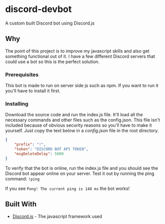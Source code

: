 
# discord-devbot

A custom built Discord bot using Discord.js

## Why

The point of this project is to improve my javascript skills and also get something functional out of it. I have a few different Discord servers that could use a bot so this is the perfect solution.

### Prerequisites

This bot is made to run on server side js such as npm. If you want to run it you'll have to install it first.

### Installing

Download the source code and run the index.js file. It'll load all the necessary commands and other files such as the config.json. This file isn't included because of obvious security reasons so you'll have to make it yourself. Just copy the text below in a *config.json* file in the root directory.

```json
{
    "prefix": "!",
    "token": "DISCORD BOT API TOKEN",
    "msgDeleteDelay": 5000
}
```


To verify that the bot is online, run the index.js file and you should see the Discord bot appear online on your server.
Test it out by running the ping command: ``!ping``

If you see ``Pong! The current ping is 148 ms`` the bot works!

## Built With

* [Discord.js](https://discord.js.org/#/) - The javascript framework used
